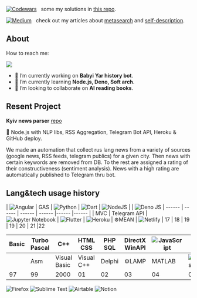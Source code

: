 [![Codewars](https://img.shields.io/badge/Codewars-B1361E?style=plastic&logo=codewars&logoColor=grey)](https://www.codewars.com/users/danvoronov)  &nbsp; some my solutions in [this repo](https://github.com/danvoronov/codewars_js_solutions).

[![Medium](https://img.shields.io/badge/Medium-12100E?style=plastic&logo=medium&logoColor=white)](https://danvoronov.medium.com/)  &nbsp; check out my articles about [metasearch](https://danvoronov.medium.com/%D0%BC%D0%B5%D1%82%D0%B0%D0%BF%D0%BE%D0%B8%D1%81%D0%BA-%D0%B8-%D0%B7%D0%B0%D1%87%D0%B5%D0%BC-%D0%BE%D0%BD-%D0%BD%D1%83%D0%B6%D0%B5%D0%BD-bb13680b299e) and [self-description](https://danvoronov.medium.com/%D0%B4%D0%BD%D0%B5%D0%B2%D0%BD%D0%B8%D0%BA%D0%BE%D0%B2%D0%BE%D1%81%D1%82%D1%8C-index-bf116ce9cd12).

## About

How to reach me:

<a href="https://t.me/dan_voronov"><img src="https://img.shields.io/badge/-@dan_voronov-0088cc?style=flat&logo=Telegram&logoColor=white"/></a>

- 🔭 I’m currently working on __Babyi Yar history bot__.
- 🌱 I’m currently learning __Node.js, Deno, Soft arch__.
- 👯 I’m looking to collaborate on __AI reading books__.


## Resent Project

__Kyiv news parser__ [repo](https://github.com/danvoronov/cityNewsParser)

🧰 Node.js with NLP libs, RSS Aggregation, Telegram Bot API, Heroku & GitHub deploy.

We made an automation that collect rus lang news from a variety of sources (google news, RSS feeds, telegram publics) for a given city. Then news with certain keywords are removed from DB. To the rest are assigned a rating of their constructiveness (sentiment analysis). News with a high rating are automatically published to Telegram thru bot.


## Lang&tech usage history

| ![Angular](https://img.shields.io/badge/angular-%23DD0031.svg?style=plastic&logo=angular&logoColor=white) | GAS | ![Python](https://img.shields.io/badge/python-3670A0?style=plastic&logo=python&logoColor=ffdd54) | ![Dart](https://img.shields.io/badge/dart-%230175C2.svg?style=plastic&logo=dart&logoColor=white) | ![NodeJS](https://img.shields.io/badge/node.js-6DA55F?style=plastic&logo=node.js&logoColor=white) |  | ![Deno JS](https://img.shields.io/badge/deno%20js-000000?style=plastic&logo=deno&logoColor=white)
| ------ | ------ | ------ | ------ |------ |------ |
| MVC | Telegram API | ![Jupyter Notebook](https://img.shields.io/badge/jupyter-%23FA0F00.svg?style=plastic&logo=jupyter&logoColor=white) | ![Flutter](https://img.shields.io/badge/Flutter-%2302569B.svg?style=plastic&logo=Flutter&logoColor=white) | ![Heroku](https://img.shields.io/badge/heroku-%23430098.svg?style=plastic&logo=heroku&logoColor=white) | ⚙️MEAN | ![Netlify](https://img.shields.io/badge/netlify-%23000000.svg?style=plastic&logo=netlify&logoColor=#00C7B7)
| 17 | 18 | 19 | 19 | 20 | 21 |22 

| Basic | Turbo Pascal | C++ | HTML CSS | PHP SQL | DirectX WinAPI | ![JavaScript](https://img.shields.io/badge/javascript-%23323330.svg?style=plastic&logo=javascript&logoColor=%23F7DF1E) | | ![jQuery](https://img.shields.io/badge/jquery-%230769AD.svg?style=plastic&logo=jquery&logoColor=white) | 
| ------ | ------ | ------ | ------ | ------ | ------ | ------ |  ------ | ------ | 
||Asm | Visual Basic | Visual C++ | Delphi | ⚙️LAMP | MATLAB | ![WordPress](https://img.shields.io/badge/WordPress-%23117AC9.svg?style=plastic&logo=WordPress&logoColor=white) | jQuery UI |
| 97 | 99 | 2000 |01 |02 |03 |04 | 08 | 10 |


![Firefox](https://img.shields.io/badge/Firefox-FF7139?style=for-the-badge&logo=Firefox-Browser&logoColor=white)   ![Sublime Text](https://img.shields.io/badge/sublime_text-%23575757.svg?style=for-the-badge&logo=sublime-text&logoColor=important)    ![Airtable](https://img.shields.io/badge/Airtable-18BFFF?style=for-the-badge&logo=Airtable&logoColor=white)    ![Notion](https://img.shields.io/badge/Notion-%23000000.svg?style=for-the-badge&logo=notion&logoColor=white)

<!--
**danvoronov/danvoronov** is a ✨ _special_ ✨ repository because its `README.md` (this file) appears on your GitHub profile.

Here are some ideas to get you started:

- 🔭 I’m currently working on ...
- 🌱 I’m currently learning ...
- 👯 I’m looking to collaborate on ...
- 🤔 I’m looking for help with ...
- 💬 Ask me about ...
- 📫 How to reach me: ...
- 😄 Pronouns: ...
- ⚡ Fun fact: ...
-->
